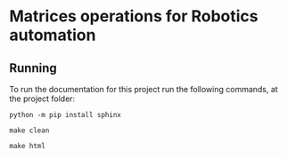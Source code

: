 # Matrices operations for Robotics automation


## Running


To run the documentation for this project run the following commands, at the project folder:

```
python -m pip install sphinx

make clean

make html
```